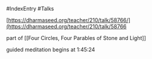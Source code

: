 #IndexEntry #Talks

[https://dharmaseed.org/teacher/210/talk/58766/](https://dharmaseed.org/teacher/210/talk/58766

part of [[Four Circles, Four Parables of Stone and Light]]

guided meditation begins at 1:45:24
